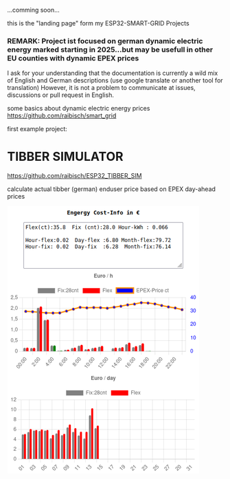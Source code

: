 ...comming soon...

this is the "landing page" form my ESP32-SMART-GRID Projects

### REMARK: Project ist focused on german dynamic electric energy marked starting in 2025...but may be usefull in other EU counties with dynamic EPEX prices
I ask for your understanding that the documentation is currently a wild mix of English and German descriptions
(use google translate or another tool for translation) However, it is not a problem to communicate at issues, discussions or pull request in English.

some basics about dynamic electric energy prices   https://github.com/raibisch/smart_grid

first example project: 

# TIBBER SIMULATOR 
https://github.com/raibisch/ESP32_TIBBER_SIM

calculate actual tibber (german) enduser price based on EPEX day-ahead prices

![Android-App](/pict/tibber_price_sim.png)
